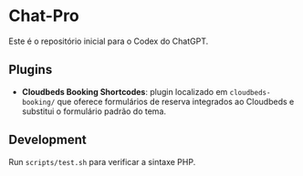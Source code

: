 # Chat-Pro

Este é o repositório inicial para o Codex do ChatGPT.

## Plugins

- **Cloudbeds Booking Shortcodes**: plugin localizado em `cloudbeds-booking/` que oferece formulários de reserva integrados ao Cloudbeds e substitui o formulário padrão do tema.

## Development
Run `scripts/test.sh` para verificar a sintaxe PHP.
